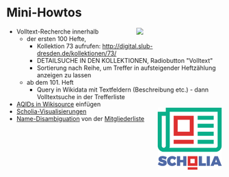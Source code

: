 # Mini-Howtos

<img align="right" width="200"  src="https://user-images.githubusercontent.com/39955099/161610747-93c5be84-4017-4efc-befe-404950a92050.png" />


* Volltext-Recherche innerhalb
  * der ersten 100 Hefte,
    - Kollektion 73 aufrufen: http://digital.slub-dresden.de/kollektionen/73/
    - DETAILSUCHE IN DEN KOLLEKTIONEN, Radiobutton "Volltext"
    - Sortierung nach Reihe, um Treffer in aufsteigender Heftzählung anzeigen zu lassen
  * ab dem 101. Heft
    - Query in Wikidata mit Textfeldern (Beschreibung etc.) - dann Volltextsuche in der Trefferliste
* [AQIDs in Wikisource](AQIDs_in_Wikisource.md) einfügen
* [Scholia-Visualisierungen](Show_in_scholia.md) <img align="right" width="150"  src="/images/logo_scholia.png" />
* [Name-Disambiguation](https://en.wikipedia.org/wiki/Author_name_disambiguation) von der [Mitgliederliste](Mitgliederliste.md)
